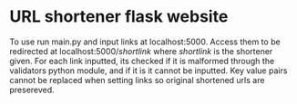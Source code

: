 # URL shortener flask website

To use run main.py and input links at localhost:5000. Access them to be redirected at localhost:5000/*shortlink* where *shortlink* is the shortener given.
For each link inputted, its checked if it is malformed through the validators python module, and if it is it cannot be inputted.
Key value pairs cannot be replaced when setting links so original shortened urls are presereved.
